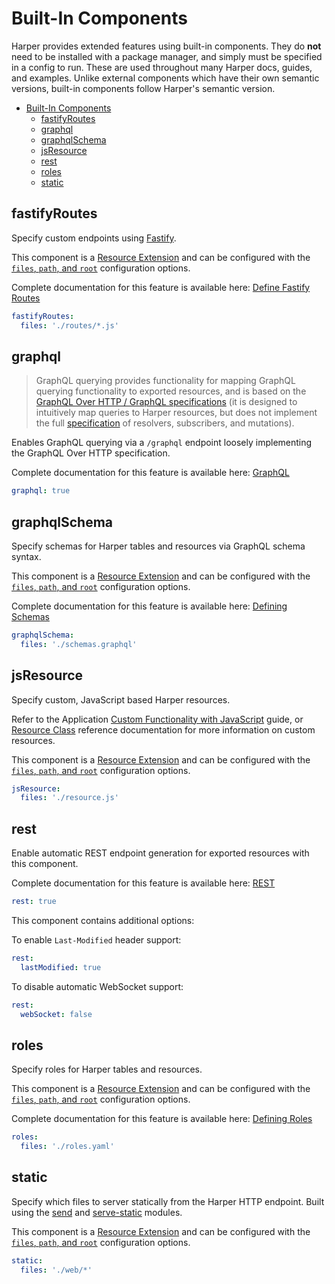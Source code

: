 # Built-In Components

Harper provides extended features using built-in components. They do **not** need to be installed with a package manager, and simply must be specified in a config to run. These are used throughout many Harper docs, guides, and examples. Unlike external components which have their own semantic versions, built-in components follow Harper's semantic version.

* [Built-In Components](built-in.md#built-in-components)
  * [fastifyRoutes](built-in.md#fastifyroutes)
  * [graphql](built-in.md#graphql)
  * [graphqlSchema](built-in.md#graphqlschema)
  * [jsResource](built-in.md#jsresource)
  * [rest](built-in.md#rest)
  * [roles](built-in.md#roles)
  * [static](built-in.md#static)

## fastifyRoutes

Specify custom endpoints using [Fastify](https://fastify.dev/).

This component is a [Resource Extension](reference.md#resource-extension) and can be configured with the [`files`, `path`, and `root`](reference.md#resource-extension-configuration) configuration options.

Complete documentation for this feature is available here: [Define Fastify Routes](../applications/define-routes.md)

```yaml
fastifyRoutes:
  files: './routes/*.js'
```

## graphql

> GraphQL querying provides functionality for mapping GraphQL querying functionality to exported resources, and is based on the [GraphQL Over HTTP / GraphQL specifications](https://graphql.github.io/graphql-over-http/draft/#) (it is designed to intuitively map queries to Harper resources, but does not implement the full [specification](https://spec.graphql.org/) of resolvers, subscribers, and mutations).

Enables GraphQL querying via a `/graphql` endpoint loosely implementing the GraphQL Over HTTP specification.

Complete documentation for this feature is available here: [GraphQL](../../technical-details/reference/graphql.md)

```yaml
graphql: true
```

## graphqlSchema

Specify schemas for Harper tables and resources via GraphQL schema syntax.

This component is a [Resource Extension](reference.md#resource-extension) and can be configured with the [`files`, `path`, and `root`](reference.md#resource-extension-configuration) configuration options.

Complete documentation for this feature is available here: [Defining Schemas](../applications/defining-schemas.md)

```yaml
graphqlSchema:
  files: './schemas.graphql'
```

## jsResource

Specify custom, JavaScript based Harper resources.

Refer to the Application [Custom Functionality with JavaScript](../applications/#custom-functionality-with-javascript) guide, or [Resource Class](../../technical-details/reference/resource.md) reference documentation for more information on custom resources.

This component is a [Resource Extension](reference.md#resource-extension) and can be configured with the [`files`, `path`, and `root`](reference.md#resource-extension-configuration) configuration options.

```yaml
jsResource:
  files: './resource.js'
```

## rest

Enable automatic REST endpoint generation for exported resources with this component.

Complete documentation for this feature is available here: [REST](../rest.md)

```yaml
rest: true
```

This component contains additional options:

To enable `Last-Modified` header support:

```yaml
rest:
  lastModified: true
```

To disable automatic WebSocket support:

```yaml
rest:
  webSocket: false
```

## roles

Specify roles for Harper tables and resources.

This component is a [Resource Extension](reference.md#resource-extension) and can be configured with the [`files`, `path`, and `root`](reference.md#resource-extension-configuration) configuration options.

Complete documentation for this feature is available here: [Defining Roles](../applications/defining-roles.md)

```yaml
roles:
  files: './roles.yaml'
```

## static

Specify which files to server statically from the Harper HTTP endpoint. Built using the [send](https://www.npmjs.com/package/send) and [serve-static](https://www.npmjs.com/package/serve-static) modules.

This component is a [Resource Extension](reference.md#resource-extension) and can be configured with the [`files`, `path`, and `root`](reference.md#resource-extension-configuration) configuration options.

```yaml
static:
  files: './web/*'
```
